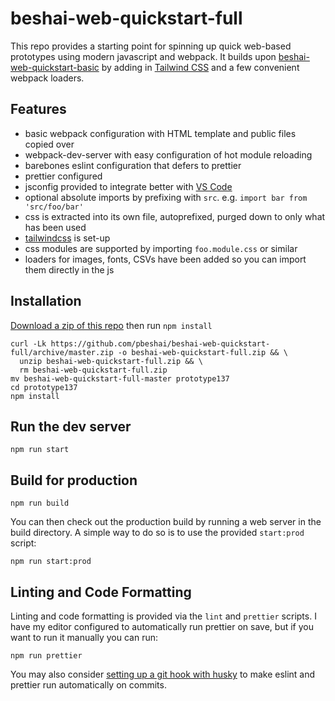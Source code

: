 
# beshai-web-quickstart-full

This repo provides a starting point for spinning up quick web-based prototypes using modern javascript and webpack. It builds upon [beshai-web-quickstart-basic](https://github.com/pbeshai/beshai-web-quickstart-basic) by adding in [Tailwind CSS](https://tailwindcss.com/) and a few convenient webpack loaders.

## Features

* basic webpack configuration with HTML template and public files copied over
* webpack-dev-server with easy configuration of hot module reloading
* barebones eslint configuration that defers to prettier
* prettier configured
* jsconfig provided to integrate better with [VS Code](https://code.visualstudio.com/)
* optional absolute imports by prefixing with `src`. e.g. `import bar from 'src/foo/bar'`
* css is extracted into its own file, autoprefixed, purged down to only what has been used
* [tailwindcss](https://tailwindcss.com/) is set-up
* css modules are supported by importing `foo.module.css` or similar
* loaders for images, fonts, CSVs have been added so you can import them directly in the js


## Installation

[Download a zip of this repo](https://github.com/pbeshai/beshai-web-quickstart-full/archive/master.zip) then run `npm install`

```shell
curl -Lk https://github.com/pbeshai/beshai-web-quickstart-full/archive/master.zip -o beshai-web-quickstart-full.zip && \
  unzip beshai-web-quickstart-full.zip && \
  rm beshai-web-quickstart-full.zip
mv beshai-web-quickstart-full-master prototype137
cd prototype137
npm install
```

## Run the dev server

```shell
npm run start
```


## Build for production

```shell
npm run build
```

You can then check out the production build by running a web server in the build directory. A simple way to do so is to use the provided `start:prod` script:

```shell
npm run start:prod
```

## Linting and Code Formatting

Linting and code formatting is provided via the `lint` and `prettier` scripts. I have my editor configured to automatically run prettier on save, but if you want to run it manually you can run:

```shell
npm run prettier
```

You may also consider [setting up a git hook with husky](https://prettier.io/docs/en/precommit.html) to make eslint and prettier run automatically on commits.

